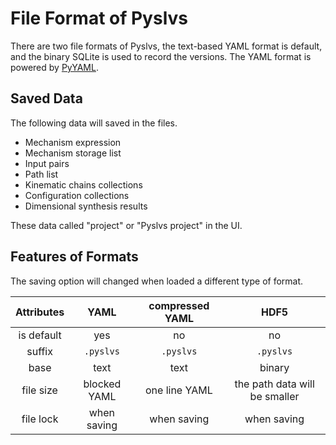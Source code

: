 # File Format of Pyslvs

There are two file formats of Pyslvs, the text-based YAML format is default,
and the binary SQLite is used to record the versions.
The YAML format is powered by [PyYAML](https://pyyaml.org).

## Saved Data

The following data will saved in the files.

+ Mechanism expression
+ Mechanism storage list
+ Input pairs
+ Path list
+ Kinematic chains collections
+ Configuration collections
+ Dimensional synthesis results

These data called "project" or "Pyslvs project" in the UI.

## Features of Formats

The saving option will changed when loaded a different type of format.

| Attributes | YAML | compressed YAML | HDF5 |
|:----------:|:----:|:---------------:|:----:|
| is default | yes | no | no |
| suffix | `.pyslvs` | `.pyslvs` | `.pyslvs` |
| base | text | text | binary |
| file size | blocked YAML | one line YAML | the path data will be smaller |
| file lock | when saving | when saving | when saving |
